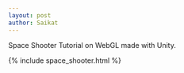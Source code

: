 ```yaml
---
layout: post
author: Saikat
---
```


Space Shooter Tutorial on WebGL made with Unity.
<!--more-->
{% include space_shooter.html %}